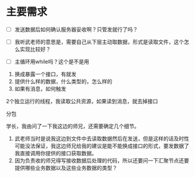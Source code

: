 # 主要需求
- [ ] 发送数据后如何确认服务器妥收啊？只管发就行了吗？
- [ ] 我听武老师的意思是，需要自己从下层主动取数据，形式是读取文件，这个怎么实现比较好？
- [ ] 主循环用while吗？这个是不是用


1. 换成暴露一个接口，有就发
2. 提供什么样的数据，什么类型的，怎么样的
3. 如果有消息，如何触发

2个独立运行的线程，我读取公共资源，如果读到消息，就去掉接口

分包

学长，我由问了一下我这边的师兄，还需要确定几个细节。
1. 武老师当时是说我这边到文件中去读取数据然后在发送，但是这样的话及时性可能没法保证，我这边师兄给我的建议是能不能换成接口的形式，要发数据了我直接调用你提供的接口获取数据。
2. 因为负责收的师兄得写接收数据后处理的代码，所以还要问一下汇聚节点还要提供哪些业务数据以及这些业务数据的类型？